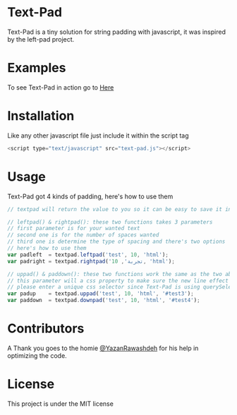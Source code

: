 # Text-Pad
Text-Pad is a tiny solution for string padding with javascript, it was inspired by the left-pad project.

# Examples
To see Text-Pad in action go to [Here](http://khaledelansari.com/textpad/)

# Installation
Like any other javascript file just include it within the script tag
```javascript
<script type="text/javascript" src="text-pad.js"></script>
```

# Usage
Text-Pad got 4 kinds of padding, here's how to use them
```javascript
// textpad will return the value to you so it can be easy to save it in a variable

// leftpad() & rightpad(): these two functions takes 3 parameters
// first parameter is for your wanted text
// second one is for the number of spaces wanted
// third one is determine the type of spacing and there's two options 'html' & 'console'
// here's how to use them
var padleft  = textpad.leftpad('test', 10, 'html');
var padright = textpad.rightpad('تجربة', 10, 'html');

// uppad() & paddown(): these two functions work the same as the two above but with a forth parameter for the html tag
// this parameter will a css property to make sure the new line effect works
// please enter a unique css selector since Text-Pad is using querySelector
var padup    = textpad.uppad('test', 10, 'html', '#test3');
var paddown  = textpad.downpad('test', 10, 'html', '#test4');
```

# Contributors
A Thank you goes to the homie [@YazanRawashdeh](https://github.com/yazanrawashdeh) for his help in optimizing the code.

# License
This project is under the MIT license
